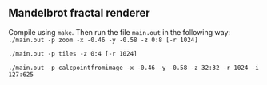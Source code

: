 ## Mandelbrot fractal renderer

Compile using ```make```. Then run the file ```main.out``` in the following way:
```./main.out -p zoom -x -0.46 -y -0.58 -z 0:8 [-r 1024]```

```./main.out -p tiles -z 0:4 [-r 1024]```

```./main.out -p calcpointfromimage -x -0.46 -y -0.58 -z 32:32 -r 1024 -i 127:625```